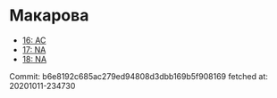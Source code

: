 # Макарова
- [16: AC](16.md)
- [17: NA](17.md)
- [18: NA](18.md)

Commit: b6e8192c685ac279ed94808d3dbb169b5f908169
 fetched at: 20201011-234730
